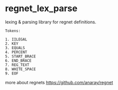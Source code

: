 # regnet_lex_parse
lexing &amp; parsing library for regnet definitions.

```
Tokens:

1. IILEGAL
2. KEY
3. EQUALS
4. PERCENT
5. START_BRACE
6. END_BRACE
7. REG_TEXT
8. WHITE_SPACE
9. EOF
```

more about regnets https://github.com/anaray/regnet
